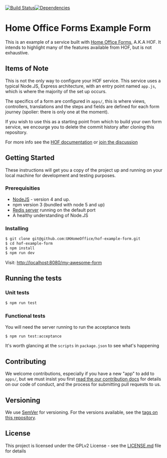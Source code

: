 [![Build Status](https://travis-ci.org/UKHomeOffice/hof-example-form.svg?branch=master)](https://travis-ci.org/UKHomeOffice/hof-example-form)[![Dependencies](https://david-dm.org/UKHomeOffice/hof-example-form.svg)](https://david-dm.org/UKHomeOffice/hof-example-form)

# Home Office Forms Example Form

This is an example of a service built with [Home Office Forms](https://github.com/UKHomeOffice/hof), A.K.A HOF. It intends to highlight many of the features available from HOF, but is not exhaustive.

## Items of Note

This is not the only way to configure your HOF service. This service uses a typical Node.JS, Express architecture, with an entry point named `app.js`, which is where the majority of the set up occurs.

The specifics of a form are configured in `apps/`, this is where views, controllers, translations and the steps and fields are defined for each form journey (spolier: there is only one at the moment).

If you wish to use this as a starting point from which to build your own form service, we encourge you to delete the commit history after cloning this repository.

For more info see the [HOF documentation](https://github.com/UKHomeOffice/hof/blob/master/documentation/index.md) or [join the discussion](https://ukgovernmentdigital.slack.com/messages/hof/)

## Getting Started

These instructions will get you a copy of the project up and running on your local machine for development and testing purposes.

### Prerequisities

- [NodeJS](https://nodejs.org/en/) - version 4 and up.
- npm version 3 (bundled with node 5 and up)
- [Redis server](http://redis.io/topics/quickstart) running on the default port
- A healthy understanding of Node.JS

### Installing

```bash
$ git clone git@github.com:UKHomeOffice/hof-example-form.git
$ cd hof-example-form
$ npm install
$ npm run dev
```

Visit: [http://localhost:8080/my-awesome-form](http://localhost:8080/my-awesome-form)

## Running the tests

### Unit tests
```bash
$ npm run test
```

### Functional tests
You will need the server running to run the acceptance tests

```bash
$ npm run test:acceptance
```

It's worth glancing at the `scripts` in `package.json` to see what's happening

## Contributing

We welcome contributions, especially if you have a new "app" to add to `apps/`, but we must insist you first [read the our contribution docs](CONTRIBUTING.md) for details on our code of conduct, and the process for submitting pull requests to us.

## Versioning

We use [SemVer](http://semver.org/) for versioning. For the versions available, see the [tags on this repository](https://github.com/your/project/tags).

## License

This project is licensed under the GPLv2 License - see the [LICENSE.md](LICENSE.md) file for details
